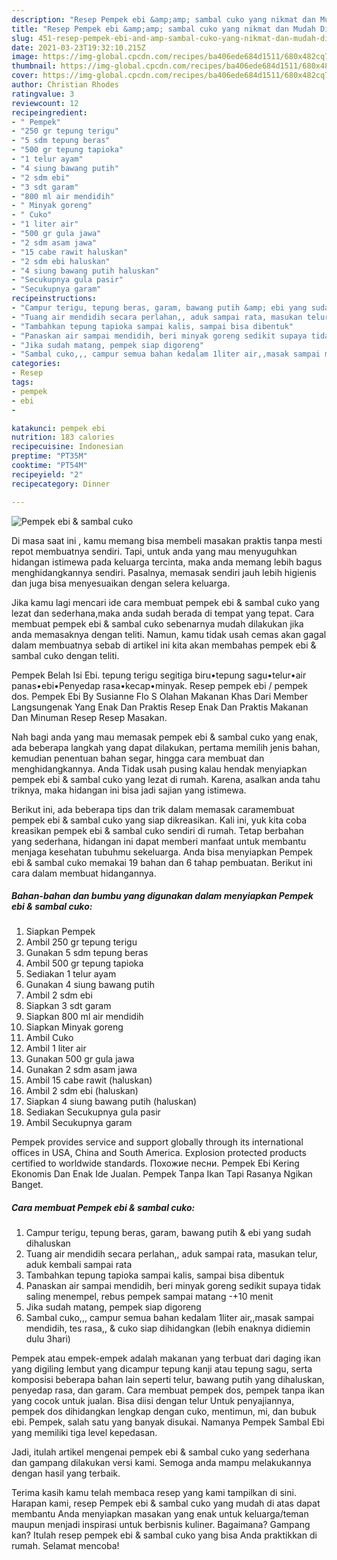 ```yaml
---
description: "Resep Pempek ebi &amp;amp; sambal cuko yang nikmat dan Mudah Dibuat"
title: "Resep Pempek ebi &amp;amp; sambal cuko yang nikmat dan Mudah Dibuat"
slug: 451-resep-pempek-ebi-and-amp-sambal-cuko-yang-nikmat-dan-mudah-dibuat
date: 2021-03-23T19:32:10.215Z
image: https://img-global.cpcdn.com/recipes/ba406ede684d1511/680x482cq70/pempek-ebi-sambal-cuko-foto-resep-utama.jpg
thumbnail: https://img-global.cpcdn.com/recipes/ba406ede684d1511/680x482cq70/pempek-ebi-sambal-cuko-foto-resep-utama.jpg
cover: https://img-global.cpcdn.com/recipes/ba406ede684d1511/680x482cq70/pempek-ebi-sambal-cuko-foto-resep-utama.jpg
author: Christian Rhodes
ratingvalue: 3
reviewcount: 12
recipeingredient:
- " Pempek"
- "250 gr tepung terigu"
- "5 sdm tepung beras"
- "500 gr tepung tapioka"
- "1 telur ayam"
- "4 siung bawang putih"
- "2 sdm ebi"
- "3 sdt garam"
- "800 ml air mendidih"
- " Minyak goreng"
- " Cuko"
- "1 liter air"
- "500 gr gula jawa"
- "2 sdm asam jawa"
- "15 cabe rawit haluskan"
- "2 sdm ebi haluskan"
- "4 siung bawang putih haluskan"
- "Secukupnya gula pasir"
- "Secukupnya garam"
recipeinstructions:
- "Campur terigu, tepung beras, garam, bawang putih &amp; ebi yang sudah dihaluskan"
- "Tuang air mendidih secara perlahan,, aduk sampai rata, masukan telur, aduk kembali sampai rata"
- "Tambahkan tepung tapioka sampai kalis, sampai bisa dibentuk"
- "Panaskan air sampai mendidih, beri minyak goreng sedikit supaya tidak saling menempel, rebus pempek sampai matang -+10 menit"
- "Jika sudah matang, pempek siap digoreng"
- "Sambal cuko,,, campur semua bahan kedalam 1liter air,,masak sampai mendidih, tes rasa,, &amp; cuko siap dihidangkan (lebih enaknya didiemin dulu 3hari)"
categories:
- Resep
tags:
- pempek
- ebi
- 

katakunci: pempek ebi  
nutrition: 183 calories
recipecuisine: Indonesian
preptime: "PT35M"
cooktime: "PT54M"
recipeyield: "2"
recipecategory: Dinner

---
```



![Pempek ebi &amp; sambal cuko](https://img-global.cpcdn.com/recipes/ba406ede684d1511/680x482cq70/pempek-ebi-sambal-cuko-foto-resep-utama.jpg)

Di masa  saat ini , kamu memang bisa membeli masakan praktis tanpa mesti repot membuatnya sendiri. Tapi, untuk anda yang mau menyuguhkan hidangan istimewa pada keluarga tercinta, maka anda memang lebih bagus menghidangkannya sendiri. Pasalnya, memasak sendiri jauh lebih higienis dan juga bisa menyesuaikan dengan selera keluarga.

Jika kamu lagi mencari ide cara membuat pempek ebi &amp; sambal cuko yang lezat dan sederhana,maka anda sudah berada di tempat yang tepat. Cara membuat pempek ebi &amp; sambal cuko  sebenarnya mudah dilakukan jika anda memasaknya dengan teliti. Namun, kamu tidak usah cemas akan gagal dalam membuatnya 
sebab di artikel ini kita akan membahas pempek ebi &amp; sambal cuko dengan teliti.  

Pempek Belah Isi Ebi. tepung terigu segitiga biru•tepung sagu•telur•air panas•ebi•Penyedap rasa•kecap•minyak. Resep pempek ebi / pempek dos. Pempek Ebi By Susianne Flo S Olahan Makanan Khas Dari Member Langsungenak Yang Enak Dan Praktis Resep Enak Dan Praktis Makanan Dan Minuman Resep Resep Masakan.

Nah bagi anda yang mau memasak pempek ebi &amp; sambal cuko yang enak, ada beberapa langkah yang dapat dilakukan, pertama memilih jenis bahan, kemudian penentuan bahan segar, hingga cara membuat dan menghidangkannya. Anda Tidak usah pusing kalau hendak menyiapkan pempek ebi &amp; sambal cuko yang lezat di rumah. Karena, asalkan anda  tahu triknya, maka hidangan ini bisa jadi sajian yang istimewa.

Berikut ini, ada beberapa tips dan trik dalam memasak caramembuat pempek ebi &amp; sambal cuko yang siap dikreasikan. Kali ini, yuk kita coba kreasikan pempek ebi &amp; sambal cuko sendiri di rumah. Tetap berbahan yang sederhana, hidangan ini dapat memberi manfaat untuk membantu menjaga kesehatan tubuhmu sekeluarga. Anda bisa menyiapkan Pempek ebi &amp; sambal cuko memakai 19 bahan dan 6 tahap pembuatan. Berikut ini cara dalam membuat hidangannya.

<!--inarticleads1-->

##### Bahan-bahan dan bumbu yang digunakan dalam menyiapkan Pempek ebi &amp; sambal cuko:

1. Siapkan  Pempek
1. Ambil 250 gr tepung terigu
1. Gunakan 5 sdm tepung beras
1. Ambil 500 gr tepung tapioka
1. Sediakan 1 telur ayam
1. Gunakan 4 siung bawang putih
1. Ambil 2 sdm ebi
1. Siapkan 3 sdt garam
1. Siapkan 800 ml air mendidih
1. Siapkan  Minyak goreng
1. Ambil  Cuko
1. Ambil 1 liter air
1. Gunakan 500 gr gula jawa
1. Gunakan 2 sdm asam jawa
1. Ambil 15 cabe rawit (haluskan)
1. Ambil 2 sdm ebi (haluskan)
1. Siapkan 4 siung bawang putih (haluskan)
1. Sediakan Secukupnya gula pasir
1. Ambil Secukupnya garam


Pempek provides service and support globally through its international offices in USA, China and South America. Explosion protected products certified to worldwide standards. Похожие песни. Pempek Ebi Kering Ekonomis Dan Enak Ide Jualan. Pempek Tanpa Ikan Tapi Rasanya Ngikan Banget. 

<!--inarticleads2-->

##### Cara membuat Pempek ebi &amp; sambal cuko:

1. Campur terigu, tepung beras, garam, bawang putih &amp; ebi yang sudah dihaluskan
1. Tuang air mendidih secara perlahan,, aduk sampai rata, masukan telur, aduk kembali sampai rata
1. Tambahkan tepung tapioka sampai kalis, sampai bisa dibentuk
1. Panaskan air sampai mendidih, beri minyak goreng sedikit supaya tidak saling menempel, rebus pempek sampai matang -+10 menit
1. Jika sudah matang, pempek siap digoreng
1. Sambal cuko,,, campur semua bahan kedalam 1liter air,,masak sampai mendidih, tes rasa,, &amp; cuko siap dihidangkan (lebih enaknya didiemin dulu 3hari)


Pempek atau empek-empek adalah makanan yang terbuat dari daging ikan yang digiling lembut yang dicampur tepung kanji atau tepung sagu, serta komposisi beberapa bahan lain seperti telur, bawang putih yang dihaluskan, penyedap rasa, dan garam. Cara membuat pempek dos, pempek tanpa ikan yang cocok untuk jualan. Bisa diisi dengan telur Untuk penyajiannya, pempek dos dihidangkan lengkap dengan cuko, mentimun, mi, dan bubuk ebi. Pempek, salah satu yang banyak disukai. Namanya Pempek Sambal Ebi yang memiliki tiga level kepedasan. 

Jadi, itulah artikel mengenai  pempek ebi &amp; sambal cuko  yang sederhana dan gampang dilakukan versi kami. Semoga anda mampu melakukannya dengan hasil yang terbaik. 

Terima kasih kamu telah membaca resep yang kami tampilkan di sini. Harapan kami, resep  Pempek ebi &amp; sambal cuko yang mudah di atas dapat membantu Anda menyiapkan masakan yang enak untuk keluarga/teman maupun menjadi inspirasi untuk berbisnis kuliner. Bagaimana? Gampang kan? Itulah resep pempek ebi &amp; sambal cuko yang bisa Anda praktikkan di rumah. Selamat mencoba!

